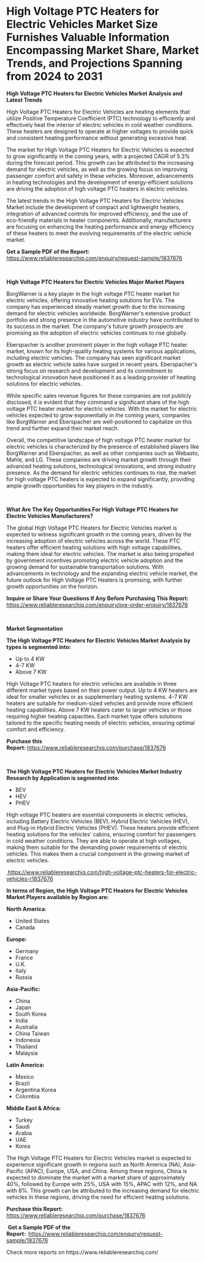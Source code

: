 <p><h1>High Voltage PTC Heaters for Electric Vehicles Market Size Furnishes Valuable Information Encompassing Market Share, Market Trends, and Projections Spanning from 2024 to 2031</h1></p><p><strong>High Voltage PTC Heaters for Electric Vehicles Market Analysis and Latest Trends</strong></p>
<p><p>High Voltage PTC Heaters for Electric Vehicles are heating elements that utilize Positive Temperature Coefficient (PTC) technology to efficiently and effectively heat the interior of electric vehicles in cold weather conditions. These heaters are designed to operate at higher voltages to provide quick and consistent heating performance without generating excessive heat.</p><p>The market for High Voltage PTC Heaters for Electric Vehicles is expected to grow significantly in the coming years, with a projected CAGR of 5.3% during the forecast period. This growth can be attributed to the increasing demand for electric vehicles, as well as the growing focus on improving passenger comfort and safety in these vehicles. Moreover, advancements in heating technologies and the development of energy-efficient solutions are driving the adoption of high voltage PTC heaters in electric vehicles.</p><p>The latest trends in the High Voltage PTC Heaters for Electric Vehicles Market include the development of compact and lightweight heaters, integration of advanced controls for improved efficiency, and the use of eco-friendly materials in heater components. Additionally, manufacturers are focusing on enhancing the heating performance and energy efficiency of these heaters to meet the evolving requirements of the electric vehicle market.</p></p>
<p><strong>Get a Sample PDF of the Report:&nbsp;</strong> <a href="https://www.reliableresearchiq.com/enquiry/request-sample/1837676">https://www.reliableresearchiq.com/enquiry/request-sample/1837676</a></p>
<p>&nbsp;</p>
<p><strong>High Voltage PTC Heaters for Electric Vehicles Major Market Players</strong></p>
<p><p>BorgWarner is a key player in the high voltage PTC heater market for electric vehicles, offering innovative heating solutions for EVs. The company has experienced steady market growth due to the increasing demand for electric vehicles worldwide. BorgWarner's extensive product portfolio and strong presence in the automotive industry have contributed to its success in the market. The company's future growth prospects are promising as the adoption of electric vehicles continues to rise globally.</p><p>Eberspacher is another prominent player in the high voltage PTC heater market, known for its high-quality heating systems for various applications, including electric vehicles. The company has seen significant market growth as electric vehicle sales have surged in recent years. Eberspacher's strong focus on research and development and its commitment to technological innovation have positioned it as a leading provider of heating solutions for electric vehicles.</p><p>While specific sales revenue figures for these companies are not publicly disclosed, it is evident that they command a significant share of the high voltage PTC heater market for electric vehicles. With the market for electric vehicles expected to grow exponentially in the coming years, companies like BorgWarner and Eberspacher are well-positioned to capitalize on this trend and further expand their market reach.</p><p>Overall, the competitive landscape of high voltage PTC heater market for electric vehicles is characterized by the presence of established players like BorgWarner and Eberspacher, as well as other companies such as Webasto, Mahle, and LG. These companies are driving market growth through their advanced heating solutions, technological innovations, and strong industry presence. As the demand for electric vehicles continues to rise, the market for high voltage PTC heaters is expected to expand significantly, providing ample growth opportunities for key players in the industry.</p></p>
<p>&nbsp;</p>
<p><strong>What Are The Key Opportunities For High Voltage PTC Heaters for Electric Vehicles Manufacturers?</strong></p>
<p><p>The global High Voltage PTC Heaters for Electric Vehicles market is expected to witness significant growth in the coming years, driven by the increasing adoption of electric vehicles across the world. These PTC heaters offer efficient heating solutions with high voltage capabilities, making them ideal for electric vehicles. The market is also being propelled by government incentives promoting electric vehicle adoption and the growing demand for sustainable transportation solutions. With advancements in technology and the expanding electric vehicle market, the future outlook for High Voltage PTC Heaters is promising, with further growth opportunities on the horizon.</p></p>
<p><strong>Inquire or Share Your Questions If Any Before Purchasing This Report:</strong> <a href="https://www.reliableresearchiq.com/enquiry/pre-order-enquiry/1837676">https://www.reliableresearchiq.com/enquiry/pre-order-enquiry/1837676</a></p>
<p>&nbsp;</p>
<p><strong>Market Segmentation</strong></p>
<p><strong>The High Voltage PTC Heaters for Electric Vehicles Market Analysis by types is segmented into:</strong></p>
<p><ul><li>Up to 4 KW</li><li>4-7 KW</li><li>Above 7 KW</li></ul></p>
<p><p>High Voltage PTC heaters for electric vehicles are available in three different market types based on their power output. Up to 4 KW heaters are ideal for smaller vehicles or as supplementary heating systems. 4-7 KW heaters are suitable for medium-sized vehicles and provide more efficient heating capabilities. Above 7 KW heaters cater to larger vehicles or those requiring higher heating capacities. Each market type offers solutions tailored to the specific heating needs of electric vehicles, ensuring optimal comfort and efficiency.</p></p>
<p><strong>Purchase this Report:&nbsp;</strong><a href="https://www.reliableresearchiq.com/purchase/1837676">https://www.reliableresearchiq.com/purchase/1837676</a></p>
<p>&nbsp;</p>
<p><strong>The High Voltage PTC Heaters for Electric Vehicles Market Industry Research by Application is segmented into:</strong></p>
<p><ul><li>BEV</li><li>HEV</li><li>PHEV</li></ul></p>
<p><p>High voltage PTC heaters are essential components in electric vehicles, including Battery Electric Vehicles (BEV), Hybrid Electric Vehicles (HEV), and Plug-in Hybrid Electric Vehicles (PHEV). These heaters provide efficient heating solutions for the vehicles' cabins, ensuring comfort for passengers in cold weather conditions. They are able to operate at high voltages, making them suitable for the demanding power requirements of electric vehicles. This makes them a crucial component in the growing market of electric vehicles.</p></p>
<p><a href="https://www.reliableresearchiq.com/high-voltage-ptc-heaters-for-electric-vehicles-r1837676">&nbsp;https://www.reliableresearchiq.com/high-voltage-ptc-heaters-for-electric-vehicles-r1837676</a></p>
<p><strong>In terms of Region, the High Voltage PTC Heaters for Electric Vehicles Market Players available by Region are:</strong></p>
<p>
    <p> <strong> North America: </strong>
        <ul>
            <li>United States</li>
            <li>Canada</li>
        </ul>
        </p> 
    <p> <strong> Europe: </strong>
        <ul>
            <li>Germany</li>
            <li>France</li>
            <li>U.K.</li>
            <li>Italy</li>
            <li>Russia</li>
        </ul>
        </p> 
    <p> <strong> Asia-Pacific: </strong>
        <ul>
            <li>China</li>
            <li>Japan</li>
            <li>South Korea</li>
            <li>India</li>
            <li>Australia</li>
            <li>China Taiwan</li>
            <li>Indonesia</li>
            <li>Thailand</li>
            <li>Malaysia</li>
        </ul>
        </p> 
    <p> <strong> Latin America: </strong>
        <ul>
            <li>Mexico</li>
            <li>Brazil</li>
            <li>Argentina Korea</li>
            <li>Colombia</li>
        </ul>
        </p> 
    <p> <strong> Middle East & Africa: </strong>
        <ul>
            <li>Turkey</li>
            <li>Saudi</li>
            <li>Arabia</li>
            <li>UAE</li>
            <li>Korea</li>
        </ul>
    </p>
    </p>
<p><p>The High Voltage PTC Heaters for Electric Vehicles market is expected to experience significant growth in regions such as North America (NA), Asia-Pacific (APAC), Europe, USA, and China. Among these regions, China is expected to dominate the market with a market share of approximately 40%, followed by Europe with 25%, USA with 15%, APAC with 12%, and NA with 8%. This growth can be attributed to the increasing demand for electric vehicles in these regions, driving the need for efficient heating solutions.</p></p>
<p><strong>Purchase this Report: </strong><a href="https://www.reliableresearchiq.com/purchase/1837676">https://www.reliableresearchiq.com/purchase/1837676</a></p>
<p>&nbsp;<strong>Get a Sample PDF of the Report:&nbsp;&nbsp;</strong><a href="https://www.reliableresearchiq.com/enquiry/request-sample/1837676">https://www.reliableresearchiq.com/enquiry/request-sample/1837676</a></p>
<p><strong></strong></p>
<p>Check more reports on https://www.reliableresearchiq.com/</p>